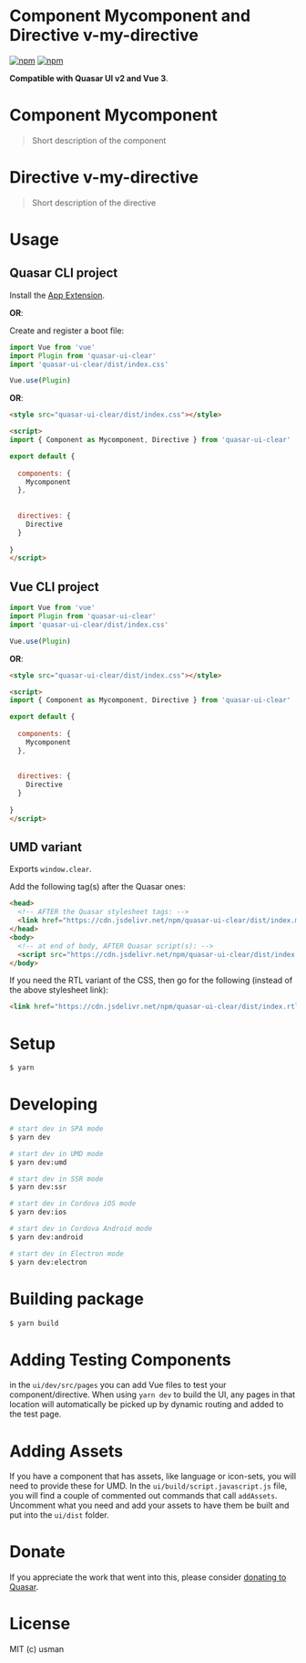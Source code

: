 # Component Mycomponent and Directive v-my-directive

[![npm](https://img.shields.io/npm/v/quasar-ui-clear.svg?label=quasar-ui-clear)](https://www.npmjs.com/package/quasar-ui-clear)
[![npm](https://img.shields.io/npm/dt/quasar-ui-clear.svg)](https://www.npmjs.com/package/quasar-ui-clear)

**Compatible with Quasar UI v2 and Vue 3**.


# Component Mycomponent
> Short description of the component



# Directive v-my-directive
> Short description of the directive


# Usage

## Quasar CLI project


Install the [App Extension](../app-extension).

**OR**:


Create and register a boot file:

```js
import Vue from 'vue'
import Plugin from 'quasar-ui-clear'
import 'quasar-ui-clear/dist/index.css'

Vue.use(Plugin)
```

**OR**:

```html
<style src="quasar-ui-clear/dist/index.css"></style>

<script>
import { Component as Mycomponent, Directive } from 'quasar-ui-clear'

export default {
  
  components: {
    Mycomponent
  },
  
  
  directives: {
    Directive
  }
  
}
</script>
```

## Vue CLI project

```js
import Vue from 'vue'
import Plugin from 'quasar-ui-clear'
import 'quasar-ui-clear/dist/index.css'

Vue.use(Plugin)
```

**OR**:

```html
<style src="quasar-ui-clear/dist/index.css"></style>

<script>
import { Component as Mycomponent, Directive } from 'quasar-ui-clear'

export default {
  
  components: {
    Mycomponent
  },
  
  
  directives: {
    Directive
  }
  
}
</script>
```

## UMD variant

Exports `window.clear`.

Add the following tag(s) after the Quasar ones:

```html
<head>
  <!-- AFTER the Quasar stylesheet tags: -->
  <link href="https://cdn.jsdelivr.net/npm/quasar-ui-clear/dist/index.min.css" rel="stylesheet" type="text/css">
</head>
<body>
  <!-- at end of body, AFTER Quasar script(s): -->
  <script src="https://cdn.jsdelivr.net/npm/quasar-ui-clear/dist/index.umd.min.js"></script>
</body>
```
If you need the RTL variant of the CSS, then go for the following (instead of the above stylesheet link):
```html
<link href="https://cdn.jsdelivr.net/npm/quasar-ui-clear/dist/index.rtl.min.css" rel="stylesheet" type="text/css">
```

# Setup
```bash
$ yarn
```

# Developing
```bash
# start dev in SPA mode
$ yarn dev

# start dev in UMD mode
$ yarn dev:umd

# start dev in SSR mode
$ yarn dev:ssr

# start dev in Cordova iOS mode
$ yarn dev:ios

# start dev in Cordova Android mode
$ yarn dev:android

# start dev in Electron mode
$ yarn dev:electron
```

# Building package
```bash
$ yarn build
```

# Adding Testing Components
in the `ui/dev/src/pages` you can add Vue files to test your component/directive. When using `yarn dev` to build the UI, any pages in that location will automatically be picked up by dynamic routing and added to the test page.

# Adding Assets
If you have a component that has assets, like language or icon-sets, you will need to provide these for UMD. In the `ui/build/script.javascript.js` file, you will find a couple of commented out commands that call `addAssets`. Uncomment what you need and add your assets to have them be built and put into the `ui/dist` folder.

# Donate
If you appreciate the work that went into this, please consider [donating to Quasar](https://donate.quasar.dev).

# License
MIT (c) usman
